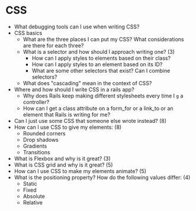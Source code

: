 # CSS
- What debugging tools can I use when writing CSS?
- CSS basics
  - What are the three places I can put my CSS? What considerations are there for each three?
  - What is a selector and how should I approach writing one? (3)
    - How can I apply styles to elements based on their class?
    - How can I apply styles to an element based on its ID?
    - What are some other selectors that exist? Can I combine selectors?
  - What does "cascading" mean in the context of CSS?
- Where and how should I write CSS in a rails app?
  - Why does Rails keep making different stylesheets every time I `g` a controller?
  - How can I get a class attribute on a form_for or a link_to or an element that Rails is writing for me?
- Can I just use some CSS that someone else wrote instead? (8)
- How can I use CSS to give my elements: (8)
  - Rounded corners
  - Drop shadows
  - Gradients
  - Transitions
- What is Flexbox and why is it great? (3)
- What is CSS grid and why is it great? (5)
- How can I use CSS to make my elements animate? (5)
- What is the positioning property? How do the following values differ: (4)
  - Static
  - Fixed
  - Absolute
  - Relative


